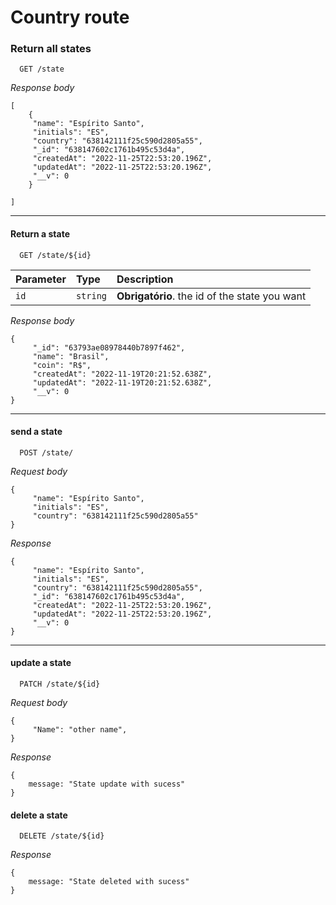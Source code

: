 # Country route

### Return all states

```http
  GET /state
```
*Response body*
    
    [
        {
         "name": "Espírito Santo",
         "initials": "ES",
         "country": "638142111f25c590d2805a55",
         "_id": "638147602c1761b495c53d4a",
         "createdAt": "2022-11-25T22:53:20.196Z",
         "updatedAt": "2022-11-25T22:53:20.196Z",
         "__v": 0
        }

    ]
---
#### Return a state

```http
  GET /state/${id}
```

| Parameter   | Type       | Description                                   |
| :---------- | :--------- | :------------------------------------------ |
| `id`      | `string` | **Obrigatório**. the id of the state you want |

*Response body*

    {
         "_id": "63793ae08978440b7897f462",
         "name": "Brasil",
         "coin": "R$",
         "createdAt": "2022-11-19T20:21:52.638Z",
         "updatedAt": "2022-11-19T20:21:52.638Z",
         "__v": 0
    }

---

#### send a state

```http
  POST /state/
```

*Request body*

    {
         "name": "Espírito Santo",
         "initials": "ES",
         "country": "638142111f25c590d2805a55"
    }

*Response*

    {
         "name": "Espírito Santo",
         "initials": "ES",
         "country": "638142111f25c590d2805a55",
         "_id": "638147602c1761b495c53d4a",
         "createdAt": "2022-11-25T22:53:20.196Z",
         "updatedAt": "2022-11-25T22:53:20.196Z",
         "__v": 0
    }

---
#### update a state

```http
  PATCH /state/${id}
```

*Request body*

    {
         "Name": "other name",
    }

*Response*

    {
        message: "State update with sucess"
    }


#### delete a state

```http
  DELETE /state/${id}
```
*Response*

    {
        message: "State deleted with sucess"
    }



